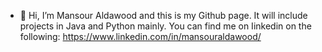 - 👋 Hi, I’m Mansour Aldawood and this is my Github page. It will include projects in Java and Python mainly. You can find me on Iinkedin on the following: https://www.linkedin.com/in/mansouraldawood/ 

